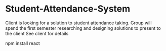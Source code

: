 # Student-Attendance-System

Client is looking for a solution to student attendance taking. Group will spend the first semester researching and designing solutions to present to the client See client for details

npm install react

